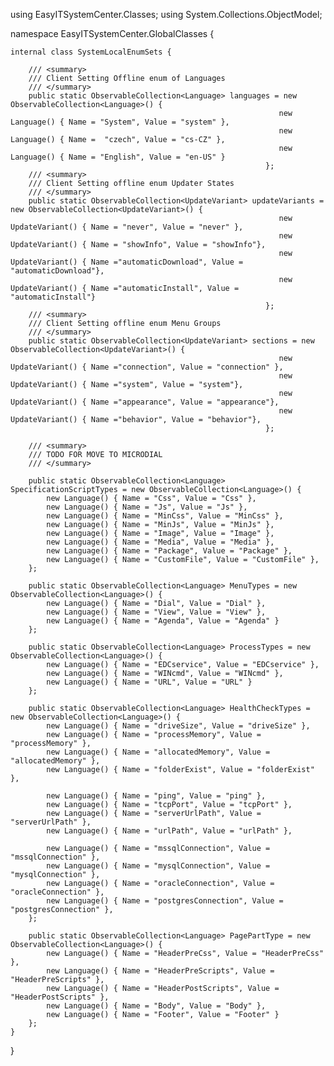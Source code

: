 ﻿using EasyITSystemCenter.Classes;
using System.Collections.ObjectModel;

namespace EasyITSystemCenter.GlobalClasses {

    internal class SystemLocalEnumSets {

        /// <summary>
        /// Client Setting Offline enum of Languages
        /// </summary>
        public static ObservableCollection<Language> languages = new ObservableCollection<Language>() {
                                                                new Language() { Name = "System", Value = "system" },
                                                                new Language() { Name =  "czech", Value = "cs-CZ" },
                                                                new Language() { Name = "English", Value = "en-US" }
                                                             };
        /// <summary>
        /// Client Setting offline enum Updater States
        /// </summary>
        public static ObservableCollection<UpdateVariant> updateVariants = new ObservableCollection<UpdateVariant>() {
                                                                new UpdateVariant() { Name = "never", Value = "never" },
                                                                new UpdateVariant() { Name = "showInfo", Value = "showInfo"},
                                                                new UpdateVariant() { Name ="automaticDownload", Value = "automaticDownload"},
                                                                new UpdateVariant() { Name ="automaticInstall", Value = "automaticInstall"}
                                                             };
        /// <summary>
        /// Client Setting offline enum Menu Groups
        /// </summary>
        public static ObservableCollection<UpdateVariant> sections = new ObservableCollection<UpdateVariant>() {
                                                                new UpdateVariant() { Name ="connection", Value = "connection" },
                                                                new UpdateVariant() { Name ="system", Value = "system"},
                                                                new UpdateVariant() { Name ="appearance", Value = "appearance"},
                                                                new UpdateVariant() { Name ="behavior", Value = "behavior"},
                                                             };

        /// <summary>
        /// TODO FOR MOVE TO MICRODIAL
        /// </summary>

        public static ObservableCollection<Language> SpecificationScriptTypes = new ObservableCollection<Language>() {
            new Language() { Name = "Css", Value = "Css" },
            new Language() { Name = "Js", Value = "Js" },
            new Language() { Name = "MinCss", Value = "MinCss" },
            new Language() { Name = "MinJs", Value = "MinJs" },
            new Language() { Name = "Image", Value = "Image" },
            new Language() { Name = "Media", Value = "Media" },
            new Language() { Name = "Package", Value = "Package" },
            new Language() { Name = "CustomFile", Value = "CustomFile" },
        };

        public static ObservableCollection<Language> MenuTypes = new ObservableCollection<Language>() {
            new Language() { Name = "Dial", Value = "Dial" },
            new Language() { Name = "View", Value = "View" },
            new Language() { Name = "Agenda", Value = "Agenda" }
        };

        public static ObservableCollection<Language> ProcessTypes = new ObservableCollection<Language>() {
            new Language() { Name = "EDCservice", Value = "EDCservice" },
            new Language() { Name = "WINcmd", Value = "WINcmd" },
            new Language() { Name = "URL", Value = "URL" }
        };

        public static ObservableCollection<Language> HealthCheckTypes = new ObservableCollection<Language>() {
            new Language() { Name = "driveSize", Value = "driveSize" },
            new Language() { Name = "processMemory", Value = "processMemory" },
            new Language() { Name = "allocatedMemory", Value = "allocatedMemory" },
            new Language() { Name = "folderExist", Value = "folderExist" },

            new Language() { Name = "ping", Value = "ping" },
            new Language() { Name = "tcpPort", Value = "tcpPort" },
            new Language() { Name = "serverUrlPath", Value = "serverUrlPath" },
            new Language() { Name = "urlPath", Value = "urlPath" },

            new Language() { Name = "mssqlConnection", Value = "mssqlConnection" },
            new Language() { Name = "mysqlConnection", Value = "mysqlConnection" },
            new Language() { Name = "oracleConnection", Value = "oracleConnection" },
            new Language() { Name = "postgresConnection", Value = "postgresConnection" },
        };

        public static ObservableCollection<Language> PagePartType = new ObservableCollection<Language>() {
            new Language() { Name = "HeaderPreCss", Value = "HeaderPreCss" },
            new Language() { Name = "HeaderPreScripts", Value = "HeaderPreScripts" },
            new Language() { Name = "HeaderPostScripts", Value = "HeaderPostScripts" },
            new Language() { Name = "Body", Value = "Body" },
            new Language() { Name = "Footer", Value = "Footer" }
        };
    }
}